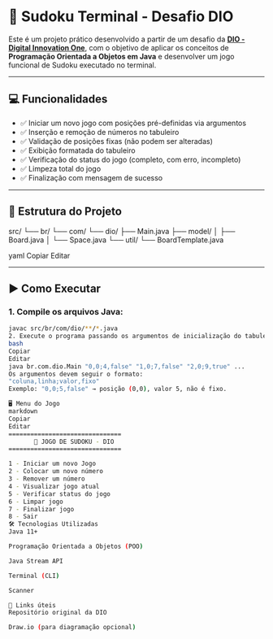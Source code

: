 # 🧩 Sudoku Terminal - Desafio DIO

Este é um projeto prático desenvolvido a partir de um desafio da **[DIO - Digital Innovation One](https://www.dio.me/)**, com o objetivo de aplicar os conceitos de **Programação Orientada a Objetos em Java** e desenvolver um jogo funcional de Sudoku executado no terminal.

---

## 💻 Funcionalidades

- ✅ Iniciar um novo jogo com posições pré-definidas via argumentos
- ✅ Inserção e remoção de números no tabuleiro
- ✅ Validação de posições fixas (não podem ser alteradas)
- ✅ Exibição formatada do tabuleiro
- ✅ Verificação do status do jogo (completo, com erro, incompleto)
- ✅ Limpeza total do jogo
- ✅ Finalização com mensagem de sucesso

---

## 📂 Estrutura do Projeto

src/
└── br/
└── com/
└── dio/
├── Main.java
├── model/
│ ├── Board.java
│ └── Space.java
└── util/
└── BoardTemplate.java

yaml
Copiar
Editar

---

## ▶️ Como Executar

### 1. Compile os arquivos Java:

```bash
javac src/br/com/dio/**/*.java
2. Execute o programa passando os argumentos de inicialização do tabuleiro:
bash
Copiar
Editar
java br.com.dio.Main "0,0;4,false" "1,0;7,false" "2,0;9,true" ...
Os argumentos devem seguir o formato:
"coluna,linha;valor,fixo"
Exemplo: "0,0;5,false" → posição (0,0), valor 5, não é fixo.

🖥️ Menu do Jogo
markdown
Copiar
Editar
===============================
       🧩 JOGO DE SUDOKU - DIO
===============================

1 - Iniciar um novo Jogo
2 - Colocar um novo número
3 - Remover um número
4 - Visualizar jogo atual
5 - Verificar status do jogo
6 - Limpar jogo
7 - Finalizar jogo
8 - Sair
🛠️ Tecnologias Utilizadas
Java 11+

Programação Orientada a Objetos (POO)

Java Stream API

Terminal (CLI)

Scanner

📎 Links úteis
Repositório original da DIO

Draw.io (para diagramação opcional)

